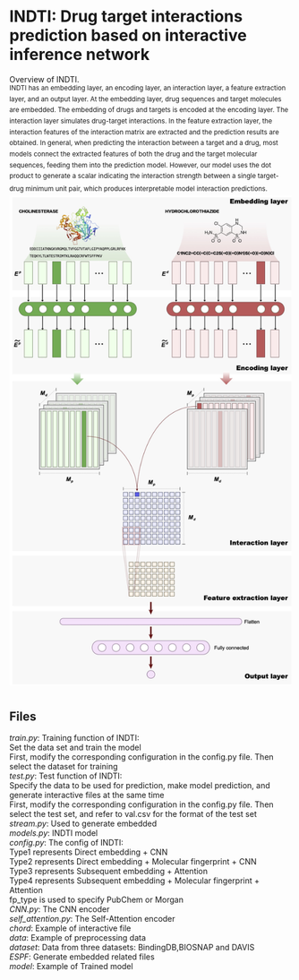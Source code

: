 # INDTI: Drug target interactions prediction based on interactive inference network

Overview of INDTI. \
<sup>INDTI has an embedding layer, an encoding layer, an interaction layer, a feature extraction layer, and an output layer. At the embedding layer, drug sequences and target molecules are embedded. The embedding of drugs and targets is encoded at the encoding layer. The interaction layer simulates drug-target interactions. In the feature extraction layer, the interaction features of the interaction matrix are extracted and the prediction results are obtained. In general, when predicting the interaction between a target and a drug, most models connect the extracted features of both the drug and the target molecular sequences, feeding them into the prediction model. However, our model uses the dot product to generate a scalar indicating the interaction strength between a single target-drug minimum unit pair, which produces interpretable model interaction predictions.<sup>
![INDTI](https://github.com/XiaoZheBrother/INDTI/blob/main/INDTI.jpg "INDTI")

## Files
*train.py*: Training function of INDTI:\
Set the data set and train the model\
First, modify the corresponding configuration in the config.py file. Then select the dataset for training\
*test.py*: Test function of INDTI:\
Specify the data to be used for prediction, make model prediction, and generate interactive files at the same time\
First, modify the corresponding configuration in the config.py file. Then select the test set, and refer to val.csv for the format of the test set\
*stream.py*: Used to generate embedded\
*models.py*: INDTI model\
*config.py*: The config of INDTI:\
Type1 represents Direct embedding + CNN\
Type2 represents Direct embedding + Molecular fingerprint + CNN\
Type3 represents Subsequent embedding + Attention\
Type4 represents Subsequent embedding + Molecular fingerprint + Attention\
fp_type is used to specify PubChem or Morgan\
*CNN.py*: The CNN encoder\
*self_attention.py*: The Self-Attention encoder\
*chord*: Example of interactive file\
*data*: Example of preprocessing data\
*dataset*: Data from three datasets:
BindingDB,BIOSNAP and DAVIS\
*ESPF*: Generate embedded related files\
*model*: Example of Trained model
